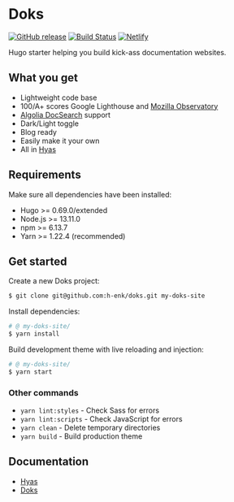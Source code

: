 # Doks
[![GitHub release](https://img.shields.io/github/release/h-enk/doks.svg?style=flat-square)](https://github.com/h-enk/doks/releases)
[![Build Status](https://img.shields.io/travis/h-enk/doks.svg?style=flat-square)](https://travis-ci.org/github/h-enk/doks)
[![Netlify](https://img.shields.io/netlify/33fb6ec8-d314-4695-bbb6-2b3c1b665cbf?style=flat-square)](https://doks.netlify.app/)

Hugo starter helping you build kick-ass documentation websites.

## What you get
- Lightweight code base
- 100/A+ scores Google Lighthouse and [Mozilla Observatory](https://observatory.mozilla.org/)
- [Algolia DocSearch](https://docsearch.algolia.com/) support
- Dark/Light toggle
- Blog ready
- Easily make it your own
- All in [Hyas](https://github.com/h-enk/hyas)

## Requirements

Make sure all dependencies have been installed:

- Hugo >= 0.69.0/extended
- Node.js >= 13.11.0
- npm >= 6.13.7
- Yarn >= 1.22.4 (recommended)

## Get started

Create a new Doks project:

```bash
$ git clone git@github.com:h-enk/doks.git my-doks-site
```

Install dependencies:

```bash
# @ my-doks-site/
$ yarn install
```

Build development theme with live reloading and injection:

```bash
# @ my-doks-site/
$ yarn start
```

### Other commands
- `yarn lint:styles` - Check Sass for errors
- `yarn lint:scripts` - Check JavaScript for errors
- `yarn clean` - Delete temporary directories
- `yarn build` - Build production theme

## Documentation
- [Hyas](https://gethyas.com/)
- [Doks](https://doks.netlify.app/)
